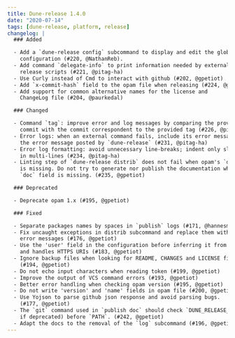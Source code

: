 ```yaml
---
title: Dune-release 1.4.0
date: "2020-07-14"
tags: [dune-release, platform, release]
changelog: |
  ### Added

  - Add a `dune-release config` subcommand to display and edit the global
    configuration (#220, @NathanReb).
  - Add command `delegate-info` to print information needed by external
    release scripts (#221, @pitag-ha)
  - Use Curly instead of Cmd to interact with github (#202, @gpetiot)
  - Add `x-commit-hash` field to the opam file when releasing (#224, @gpetiot)
  - Add support for common alternative names for the license and
    ChangeLog file (#204, @paurkedal)

  ### Changed

  - Command `tag`: improve error and log messages by comparing the provided
    commit with the commit correspondent to the provided tag (#226, @pitag-ha)
  - Error logs: when an external command fails, include its error message in
    the error message posted by `dune-release` (#231, @pitag-ha)
  - Error log formatting: avoid unnecessary line-breaks; indent only slightly
    in multi-lines (#234, @pitag-ha)
  - Linting step of `dune-release distrib` does not fail when opam's `doc` field
    is missing. Do not try to generate nor publish the documentation when opam's
    `doc` field is missing. (#235, @gpetiot)

  ### Deprecated

  - Deprecate opam 1.x (#195, @gpetiot)

  ### Fixed

  - Separate packages names by spaces in `publish` logs (#171, @hannesm)
  - Fix uncaught exceptions in distrib subcommand and replace them with proper
    error messages (#176, @gpetiot)
  - Use the 'user' field in the configuration before inferring it from repo URI
    and handles HTTPS URIs (#183, @gpetiot)
  - Ignore backup files when looking for README, CHANGES and LICENSE files
    (#194, @gpetiot)
  - Do not echo input characters when reading token (#199, @gpetiot)
  - Improve the output of VCS command errors (#193, @gpetiot)
  - Better error handling when checking opam version (#195, @gpetiot)
  - Do not write 'version' and 'name' fields in opam file (#200, @gpetiot)
  - Use Yojson to parse github json response and avoid parsing bugs.
    (#177, @gpetiot)
  - The `git` command used in `publish doc` should check `DUNE_RELEASE_GIT` (even
    if deprecated) before `PATH`. (#242, @gpetiot)
  - Adapt the docs to the removal of the `log` subcommand (#196, @gpetiot)
---
```


